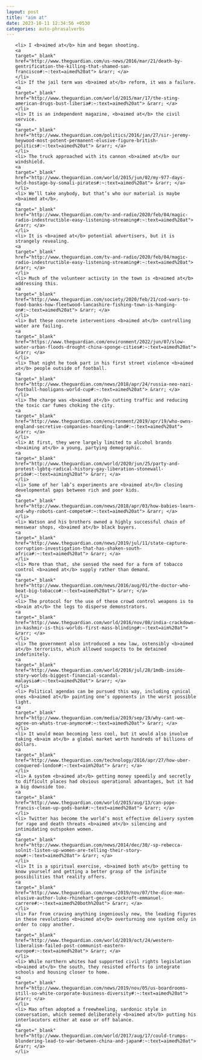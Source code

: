 ```yaml
---
layout: post
title: "aim at"
date: 2023-10-11 12:34:56 +0530
categories: auto-phrasalverbs
---
```

<ol>

    <li> I <b>aimed at</b> him and began shooting.
    <a 
    target="_blank" 
    href="http://www.theguardian.com/us-news/2016/mar/21/death-by-gentrification-the-killing-that-shamed-san-francisco#:~:text=aimed%20at"> &rarr; </a>
    </li>
    <li> If the jail term was <b>aimed at</b> reform, it was a failure.
    <a 
    target="_blank" 
    href="http://www.theguardian.com/world/2015/mar/17/the-sting-american-drugs-bust-liberia#:~:text=aimed%20at"> &rarr; </a>
    </li>
    <li> It is an independent magazine, <b>aimed at</b> the civil service.
    <a 
    target="_blank" 
    href="http://www.theguardian.com/politics/2016/jan/27/sir-jeremy-heywood-most-potent-permanent-elusive-figure-british-politics#:~:text=aimed%20at"> &rarr; </a>
    </li>
    <li> The truck approached with its cannon <b>aimed at</b> our windshield.
    <a 
    target="_blank" 
    href="http://www.theguardian.com/world/2015/jun/02/my-977-days-held-hostage-by-somali-pirates#:~:text=aimed%20at"> &rarr; </a>
    </li>
    <li> We’ll take anybody, but that’s who our material is maybe <b>aimed at</b>.
    <a 
    target="_blank" 
    href="http://www.theguardian.com/tv-and-radio/2020/feb/04/magic-radio-indestructible-easy-listening-streaming#:~:text=aimed%20at"> &rarr; </a>
    </li>
    <li> It is <b>aimed at</b> potential advertisers, but it is strangely revealing.
    <a 
    target="_blank" 
    href="http://www.theguardian.com/tv-and-radio/2020/feb/04/magic-radio-indestructible-easy-listening-streaming#:~:text=aimed%20at"> &rarr; </a>
    </li>
    <li> Much of the volunteer activity in the town is <b>aimed at</b> addressing this.
    <a 
    target="_blank" 
    href="http://www.theguardian.com/society/2020/feb/21/cod-wars-to-food-banks-how-fleetwood-lancashire-fishing-town-is-hanging-on#:~:text=aimed%20at"> &rarr; </a>
    </li>
    <li> But these concrete interventions <b>aimed at</b> controlling water are failing.
    <a 
    target="_blank" 
    href="https://www.theguardian.com/environment/2022/jun/07/slow-water-urban-floods-drought-china-sponge-cities#:~:text=aimed%20at"> &rarr; </a>
    </li>
    <li> That night he took part in his first street violence <b>aimed at</b> people outside of football.
    <a 
    target="_blank" 
    href="http://www.theguardian.com/news/2018/apr/24/russia-neo-nazi-football-hooligans-world-cup#:~:text=aimed%20at"> &rarr; </a>
    </li>
    <li> The charge was <b>aimed at</b> cutting traffic and reducing the toxic car fumes choking the city.
    <a 
    target="_blank" 
    href="http://www.theguardian.com/environment/2019/apr/19/who-owns-england-secretive-companies-hoarding-land#:~:text=aimed%20at"> &rarr; </a>
    </li>
    <li> At first, they were largely limited to alcohol brands <b>aiming at</b> a young, partying demographic.
    <a 
    target="_blank" 
    href="http://www.theguardian.com/world/2020/jun/25/party-and-protest-lgbtq-radical-history-gay-liberation-stonewall-pride#:~:text=aiming%20at"> &rarr; </a>
    </li>
    <li> Some of her lab’s experiments are <b>aimed at</b> closing developmental gaps between rich and poor kids.
    <a 
    target="_blank" 
    href="http://www.theguardian.com/news/2018/apr/03/how-babies-learn-and-why-robots-cant-compete#:~:text=aimed%20at"> &rarr; </a>
    </li>
    <li> Watson and his brothers owned a highly successful chain of menswear shops, <b>aimed at</b> black buyers.
    <a 
    target="_blank" 
    href="http://www.theguardian.com/news/2019/jul/11/state-capture-corruption-investigation-that-has-shaken-south-africa#:~:text=aimed%20at"> &rarr; </a>
    </li>
    <li> More than that, she sensed the need for a form of tobacco control <b>aimed at</b> supply rather than demand.
    <a 
    target="_blank" 
    href="http://www.theguardian.com/news/2016/aug/01/the-doctor-who-beat-big-tobacco#:~:text=aimed%20at"> &rarr; </a>
    </li>
    <li> The protocol for the use of these crowd control weapons is to <b>aim at</b> the legs to disperse demonstrators.
    <a 
    target="_blank" 
    href="http://www.theguardian.com/world/2016/nov/08/india-crackdown-in-kashmir-is-this-worlds-first-mass-blinding#:~:text=aim%20at"> &rarr; </a>
    </li>
    <li> The government also introduced a new law, ostensibly <b>aimed at</b> terrorists, which allowed suspects to be detained indefinitely.
    <a 
    target="_blank" 
    href="http://www.theguardian.com/world/2016/jul/28/1mdb-inside-story-worlds-biggest-financial-scandal-malaysia#:~:text=aimed%20at"> &rarr; </a>
    </li>
    <li> Political agendas can be pursued this way, including cynical ones <b>aimed at</b> painting one’s opponents in the worst possible light.
    <a 
    target="_blank" 
    href="http://www.theguardian.com/media/2019/sep/19/why-cant-we-agree-on-whats-true-anymore#:~:text=aimed%20at"> &rarr; </a>
    </li>
    <li> It would mean becoming less cool, but it would also involve taking <b>aim at</b> a global market worth hundreds of billions of dollars.
    <a 
    target="_blank" 
    href="http://www.theguardian.com/technology/2016/apr/27/how-uber-conquered-london#:~:text=aim%20at"> &rarr; </a>
    </li>
    <li> A system <b>aimed at</b> getting money speedily and secretly to difficult places had obvious operational advantages, but it had a big downside too.
    <a 
    target="_blank" 
    href="http://www.theguardian.com/world/2015/aug/13/can-pope-francis-clean-up-gods-bank#:~:text=aimed%20at"> &rarr; </a>
    </li>
    <li> Twitter has become the world’s most effective delivery system for rape and death threats <b>aimed at</b> silencing and intimidating outspoken women.
    <a 
    target="_blank" 
    href="http://www.theguardian.com/news/2014/dec/30/-sp-rebecca-solnit-listen-up-women-are-telling-their-story-now#:~:text=aimed%20at"> &rarr; </a>
    </li>
    <li> It is a spiritual exercise, <b>aimed both at</b> getting to know yourself and getting a better grasp of the infinite possibilities that reality offers.
    <a 
    target="_blank" 
    href="http://www.theguardian.com/news/2019/nov/07/the-dice-man-elusive-author-luke-rhinehart-george-cockroft-emmanuel-carrere#:~:text=aimed%20both%20at"> &rarr; </a>
    </li>
    <li> Far from craving anything ingeniously new, the leading figures in these revolutions <b>aimed at</b> overturning one system only in order to copy another.
    <a 
    target="_blank" 
    href="http://www.theguardian.com/world/2019/oct/24/western-liberalism-failed-post-communist-eastern-europe#:~:text=aimed%20at"> &rarr; </a>
    </li>
    <li> While northern whites had supported civil rights legislation <b>aimed at</b> the south, they resisted efforts to integrate schools and housing closer to home.
    <a 
    target="_blank" 
    href="http://www.theguardian.com/news/2019/nov/05/us-boardrooms-still-so-white-corporate-business-diversity#:~:text=aimed%20at"> &rarr; </a>
    </li>
    <li> Mao often adopted a freewheeling, sardonic style in conversation, which seemed deliberately <b>aimed at</b> putting his interlocutors either at ease or off balance.
    <a 
    target="_blank" 
    href="http://www.theguardian.com/world/2017/aug/17/could-trumps-blundering-lead-to-war-between-china-and-japan#:~:text=aimed%20at"> &rarr; </a>
    </li>
